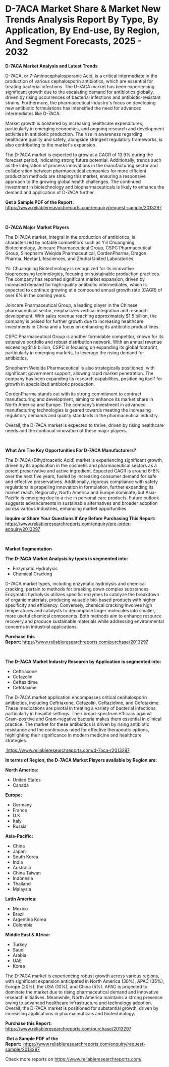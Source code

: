 <p><h1>D-7ACA Market Share & Market New Trends Analysis Report By Type, By Application, By End-use, By Region, And Segment Forecasts, 2025 - 2032</h1></p><p><strong>D-7ACA Market Analysis and Latest Trends</strong></p>
<p><p>D-7ACA, or 7-Aminocephalosporanic Acid, is a critical intermediate in the production of various cephalosporin antibiotics, which are essential for treating bacterial infections. The D-7ACA market has been experiencing significant growth due to the escalating demand for antibiotics globally, driven by rising occurrences of bacterial infections and antibiotic-resistant strains. Furthermore, the pharmaceutical industry's focus on developing new antibiotic formulations has intensified the need for advanced intermediates like D-7ACA.</p><p>Market growth is bolstered by increasing healthcare expenditures, particularly in emerging economies, and ongoing research and development activities in antibiotic production. The rise in awareness regarding healthcare quality and safety, alongside stringent regulatory frameworks, is also contributing to the market's expansion. </p><p>The D-7ACA market is expected to grow at a CAGR of 13.9% during the forecast period, indicating strong future potential. Additionally, trends such as the integration of process innovations in the manufacturing sector and collaboration between pharmaceutical companies for more efficient production methods are shaping this market, ensuring a responsive approach to the growing global health challenges. The continued investment in biotechnology and biopharmaceuticals is likely to enhance the demand and application of D-7ACA further.</p></p>
<p><strong>Get a Sample PDF of the Report:&nbsp;</strong> <a href="https://www.reliableresearchreports.com/enquiry/request-sample/2013297?utm_campaign=3383&utm_medium=2&utm_source=Github&utm_content=ia&utm_term=03042025&utm_id=d-7aca">https://www.reliableresearchreports.com/enquiry/request-sample/2013297</a></p>
<p>&nbsp;</p>
<p><strong>D-7ACA Major Market Players</strong></p>
<p><p>The D-7ACA market, integral in the production of antibiotics, is characterized by notable competitors such as Yili Chuangning Biotechnology, Joincare Pharmaceutical Group, CSPC Pharmaceutical Group, Sinopharm Weiqida Pharmaceutical, CordenPharma, Dragon Pharma, Nectar Lifesciences, and Zhuhai United Laboratories.</p><p>Yili Chuangning Biotechnology is recognized for its innovative bioprocessing technologies, focusing on sustainable production practices. The company has reported significant market expansion, driven by increased demand for high-quality antibiotic intermediates, which is expected to continue growing at a compound annual growth rate (CAGR) of over 6% in the coming years.</p><p>Joincare Pharmaceutical Group, a leading player in the Chinese pharmaceutical sector, emphasizes vertical integration and research development. With sales revenue reaching approximately $1.5 billion, the company is poised for further growth due to increasing healthcare investments in China and a focus on enhancing its antibiotic product lines.</p><p>CSPC Pharmaceutical Group is another formidable competitor, known for its extensive portfolio and robust distribution network. With an annual revenue exceeding $1.8 billion, CSPC is focusing on expanding its global footprint, particularly in emerging markets, to leverage the rising demand for antibiotics.</p><p>Sinopharm Weiqida Pharmaceutical is also strategically positioned, with significant government support, allowing rapid market penetration. The company has been expanding its research capabilities, positioning itself for growth in specialized antibiotic production.</p><p>CordenPharma stands out with its strong commitment to contract manufacturing and development, aiming to enhance its market share in North America and Europe. The company’s investment in advanced manufacturing technologies is geared towards meeting the increasing regulatory demands and quality standards in the pharmaceutical industry.</p><p>Overall, the D-7ACA market is expected to thrive, driven by rising healthcare needs and the continual innovation of these major players.</p></p>
<p>&nbsp;</p>
<p><strong>What Are The Key Opportunities For D-7ACA Manufacturers?</strong></p>
<p><p>The D-7ACA (Dihydroacetic Acid) market is experiencing significant growth, driven by its application in the cosmetic and pharmaceutical sectors as a potent preservative and active ingredient. Expected CAGR is around 6-8% over the next five years, fueled by increasing consumer demand for safe and effective preservatives. Additionally, rigorous compliance with safety regulations is propelling innovation in formulation, further expanding its market reach. Regionally, North America and Europe dominate, but Asia-Pacific is emerging due to a rise in personal care products. Future outlook suggests advancements in sustainable alternatives and broader adoption across various industries, enhancing market opportunities.</p></p>
<p><strong>Inquire or Share Your Questions If Any Before Purchasing This Report:</strong> <a href="https://www.reliableresearchreports.com/enquiry/pre-order-enquiry/2013297?utm_campaign=3383&utm_medium=2&utm_source=Github&utm_content=ia&utm_term=03042025&utm_id=d-7aca">https://www.reliableresearchreports.com/enquiry/pre-order-enquiry/2013297</a></p>
<p>&nbsp;</p>
<p><strong>Market Segmentation</strong></p>
<p><strong>The D-7ACA Market Analysis by types is segmented into:</strong></p>
<p><ul><li>Enzymatic Hydrolysis</li><li>Chemical Cracking</li></ul></p>
<p><p>D-7ACA market types, including enzymatic hydrolysis and chemical cracking, pertain to methods for breaking down complex substances. Enzymatic hydrolysis utilizes specific enzymes to catalyze the breakdown of organic materials, producing valuable bio-based products with higher specificity and efficiency. Conversely, chemical cracking involves high temperatures and catalysts to decompose larger molecules into smaller, more useful chemical components. Both methods aim to enhance resource recovery and produce sustainable materials while addressing environmental concerns in industrial applications.</p></p>
<p><strong>Purchase this Report:&nbsp;</strong><a href="https://www.reliableresearchreports.com/purchase/2013297?utm_campaign=3383&utm_medium=2&utm_source=Github&utm_content=ia&utm_term=03042025&utm_id=d-7aca">https://www.reliableresearchreports.com/purchase/2013297</a></p>
<p>&nbsp;</p>
<p><strong>The D-7ACA Market Industry Research by Application is segmented into:</strong></p>
<p><ul><li>Ceftriaxone</li><li>Cefazolin</li><li>Ceftazidime</li><li>Cefotaxime</li></ul></p>
<p><p>The D-7ACA market application encompasses critical cephalosporin antibiotics, including Ceftriaxone, Cefazolin, Ceftazidime, and Cefotaxime. These medications are pivotal in treating a variety of bacterial infections, particularly in hospital settings. Their broad-spectrum efficacy against Gram-positive and Gram-negative bacteria makes them essential in clinical practice. The market for these antibiotics is driven by rising antibiotic resistance and the continuous need for effective therapeutic options, highlighting their significance in modern medicine and healthcare strategies.</p></p>
<p><a href="https://www.reliableresearchreports.com/d-7aca-r2013297?utm_campaign=3383&utm_medium=2&utm_source=Github&utm_content=ia&utm_term=03042025&utm_id=d-7aca">&nbsp;https://www.reliableresearchreports.com/d-7aca-r2013297</a></p>
<p><strong>In terms of Region, the D-7ACA Market Players available by Region are:</strong></p>
<p>
    <p> <strong> North America: </strong>
        <ul>
            <li>United States</li>
            <li>Canada</li>
        </ul>
        </p> 
    <p> <strong> Europe: </strong>
        <ul>
            <li>Germany</li>
            <li>France</li>
            <li>U.K.</li>
            <li>Italy</li>
            <li>Russia</li>
        </ul>
        </p> 
    <p> <strong> Asia-Pacific: </strong>
        <ul>
            <li>China</li>
            <li>Japan</li>
            <li>South Korea</li>
            <li>India</li>
            <li>Australia</li>
            <li>China Taiwan</li>
            <li>Indonesia</li>
            <li>Thailand</li>
            <li>Malaysia</li>
        </ul>
        </p> 
    <p> <strong> Latin America: </strong>
        <ul>
            <li>Mexico</li>
            <li>Brazil</li>
            <li>Argentina Korea</li>
            <li>Colombia</li>
        </ul>
        </p> 
    <p> <strong> Middle East & Africa: </strong>
        <ul>
            <li>Turkey</li>
            <li>Saudi</li>
            <li>Arabia</li>
            <li>UAE</li>
            <li>Korea</li>
        </ul>
    </p>
    </p>
<p><p>The D-7ACA market is experiencing robust growth across various regions, with significant expansion anticipated in North America (30%), APAC (35%), Europe (20%), the USA (10%), and China (5%). APAC is projected to dominate the market due to rising pharmaceutical demand and innovative research initiatives. Meanwhile, North America maintains a strong presence owing to advanced healthcare infrastructure and technology adoption. Overall, the D-7ACA market is positioned for substantial growth, driven by increasing applications in pharmaceuticals and biotechnology.</p></p>
<p><strong>Purchase this Report: </strong><a href="https://www.reliableresearchreports.com/purchase/2013297?utm_campaign=3383&utm_medium=2&utm_source=Github&utm_content=ia&utm_term=03042025&utm_id=d-7aca">https://www.reliableresearchreports.com/purchase/2013297</a></p>
<p>&nbsp;<strong>Get a Sample PDF of the Report:&nbsp;&nbsp;</strong><a href="https://www.reliableresearchreports.com/enquiry/request-sample/2013297?utm_campaign=3383&utm_medium=2&utm_source=Github&utm_content=ia&utm_term=03042025&utm_id=d-7aca">https://www.reliableresearchreports.com/enquiry/request-sample/2013297</a></p>
<p><strong></strong></p>
<p>Check more reports on <a href="https://www.reliableresearchreports.com/?utm_campaign=3383&utm_medium=2&utm_source=Github&utm_content=ia&utm_term=03042025&utm_id=d-7aca">https://www.reliableresearchreports.com/</a></p>
